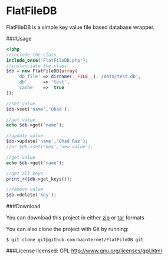 FlatFileDB
==========

FlatFileDB is a simple key value file based database wrapper.

###Usage
```php
<?php 
//include the class
include_once('FlatFileDB.php');
//instanciate the class
$db = new FlatFileDB(array(
    'db_file' => dirname(__FILE__).'/data/test.db',
   	'db'      => 'test',
   	'cache'   =>  true
));

//set value
$db->set('name','Ohad');

//get value
echo $db->get('name');

//update value
$db->update('name','Ohad Raz');
//or $db->set('key','new value');

//get value
echo $db->get('name');       

//get all keys
print_r($db->get_keys());

//remove value
$db->delete('key');
```

###Download

You can download this project in either [zip][1] or [tar][2] formats

You can also clone the project with Git by running:

    $ git clone git@github.com:bainternet/FlatFileDB.git

###License
licensed: GPL http://www.gnu.org/licenses/gpl.html

  [1]: https://github.com/bainternet/FlatFileDB/zipball/master
  [2]: https://github.com/bainternet/FlatFileDB/tarball/master